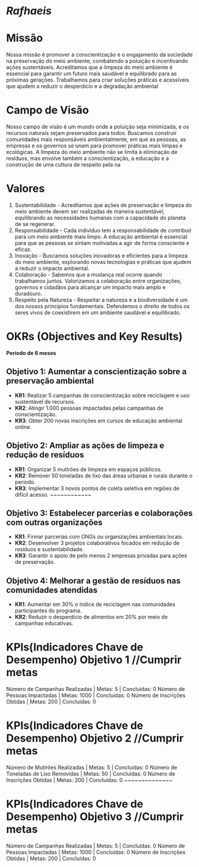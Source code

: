 # _Rafhaeis_

# Missão

Nossa missão é promover a conscientização e o engajamento da sociedade na preservação do meio ambiente, combatendo a poluição e incentivando ações sustentáveis. Acreditamos que a limpeza do meio ambiente é essencial para garantir um futuro mais saudável e equilibrado para as próximas gerações. Trabalhamos para criar soluções práticas e acessíveis que ajudem a reduzir o desperdício e a degradação ambiental

# Campo de Visão

Nosso campo de visão é um mundo onde a poluição seja minimizada, e os recursos naturais sejam preservados para todos. Buscamos construir comunidades mais responsáveis ambientalmente, em que as pessoas, as empresas e os governos se unam para promover práticas mais limpas e ecológicas. A limpeza do meio ambiente não se limita à eliminação de resíduos, mas envolve também a conscientização, a educação e a construção de uma cultura de respeito pela na

# Valores

1. Sustentabilidade - Acreditamos que ações de preservação e limpeza do meio ambiente devem ser realizadas de maneira sustentável, equilibrando as necessidades humanas com a capacidade do planeta de se regenerar.
2. Responsabilidade - Cada indivíduo tem a responsabilidade de contribuir para um meio ambiente mais limpo. A educação ambiental é essencial para que as pessoas se sintam motivadas a agir de forma consciente e eficaz.
3. Inovação - Buscamos soluções inovadoras e eficientes para a limpeza do meio ambiente, explorando novas tecnologias e práticas que ajudem a reduzir o impacto ambiental.
4. Colaboração - Sabemos que a mudança real ocorre quando trabalhamos juntos. Valorizamos a colaboração entre organizações, governos e cidadãos para alcançar um impacto mais amplo e duradouro.
5. Respeito pela Natureza - Respeitar a natureza e a biodiversidade é um dos nossos princípios fundamentais. Defendemos o direito de todos os seres vivos de coexistirem em um ambiente saudável e equilibrado.

# OKRs (Objectives and Key Results)
**Período de 6 meses**

## Objetivo 1: Aumentar a conscientização sobre a preservação ambiental
- **KR1**: Realizar 5 campanhas de conscientização sobre reciclagem e uso sustentável de recursos.
- **KR2**: Atingir 1.000 pessoas impactadas pelas campanhas de conscientização.
- **KR3**: Obter 200 novas inscrições em cursos de educação ambiental online.

## Objetivo 2: Ampliar as ações de limpeza e redução de resíduos
- **KR1**: Organizar 5 mutirões de limpeza em espaços públicos.
- **KR2**: Remover 50 toneladas de lixo das áreas urbanas e rurais durante o período.
- **KR3**: Implementar 3 novos pontos de coleta seletiva em regiões de difícil acesso. ~~~~~~~~~~~~

## Objetivo 3: Estabelecer parcerias e colaborações com outras organizações
- **KR1**: Firmar parcerias com ONGs ou organizações ambientais locais.
- **KR2**: Desenvolver 3 projetos colaborativos focados em redução de resíduos e sustentabilidade.
- **KR3**: Garantir o apoio de pelo menos 2 empresas privadas para ações de preservação.

## Objetivo 4: Melhorar a gestão de resíduos nas comunidades atendidas
- **KR1**: Aumentar em 30% o índice de reciclagem nas comunidades participantes do programa.
- **KR2**: Reduzir o desperdício de alimentos em 20% por meio de campanhas educativas.

 # KPIs(Indicadores Chave de Desempenho) Objetivo 1  //Cumprir metas
Número de Campanhas Realizadas | Metas: 5 | Concluídas: 0
Número de Pessoas Impactadas | Metas: 1000 | Concluídas: 0
Número de Inscrições Obtidas | Metas: 200 | Concluídas: 0

 # KPIs(Indicadores Chave de Desempenho) Objetivo 2  //Cumprir metas
Número de Mutirões Realizadas | Metas: 5 | Concluídas: 0
Número de Toneladas de Lixo Removidas | Metas: 50 | Concluídas: 0
Número de Inscrições Obtidas | Metas: 200 | Concluídas: 0 ~~~~~~~~~~~~~~


 # KPIs(Indicadores Chave de Desempenho) Objetivo 3  //Cumprir metas
Número de Campanhas Realizadas | Metas: 5 | Concluídas: 0
Número de Pessoas Impactadas | Metas: 1000 | Concluídas: 0
Número de Inscrições Obtidas | Metas: 200 | Concluídas: 0
